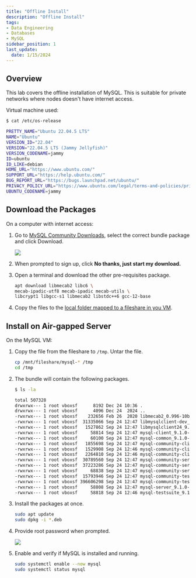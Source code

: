 ```yaml
---
title: "Offline Install"
description: "Offline Install"
tags: 
- Data Engineering
- Databases
- MySQL
sidebar_position: 1
last_update:
  date: 1/15/2024
---
```



## Overview 

This lab covers the offline installation of MySQL. This is suitable for private networks where nodes doesn't have internet access. 

Virtual machine used:

```bash
$ cat /etc/os-release

PRETTY_NAME="Ubuntu 22.04.5 LTS"
NAME="Ubuntu"
VERSION_ID="22.04"
VERSION="22.04.5 LTS (Jammy Jellyfish)"
VERSION_CODENAME=jammy
ID=ubuntu
ID_LIKE=debian
HOME_URL="https://www.ubuntu.com/"
SUPPORT_URL="https://help.ubuntu.com/"
BUG_REPORT_URL="https://bugs.launchpad.net/ubuntu/"
PRIVACY_POLICY_URL="https://www.ubuntu.com/legal/terms-and-policies/privacy-policy"
UBUNTU_CODENAME=jammy 
```

## Download the Packages 

On a computer with internet access:

1. Go to [MySQL Community Downloads](https://dev.mysql.com/downloads/repo/apt/), select the correct bundle package and click Download.

    ![](/img/docs/12242024-database-mysql-install-2.png)

3. When prompted to sign up, click **No thanks, just start my download.**

4. Open a terminal and download the other pre-requisites package.

    ```bash
    apt download libmecab2 libc6 \
    mecab-ipadic-utf8 mecab-ipadic mecab-utils \
    libcrypt1 libgcc-s1 libmecab2 libstdc++6 gcc-12-base
    ```

5. Copy the files to the [local folder mapped to a fileshare in you VM](/docs/001-Personal-Notes/005-Project-Pre-requisites/011-VirtualBox.md#setup-fileshare).


## Install on Air-gapped Server

On the MySQL VM:

1. Copy the file from the fileshare to `/tmp`. Untar the file. 

    ```bash
    cp /mnt/fileshare/mysql-* /tmp
    cd /tmp
    ```

2. The bundle will contain the following packages.

    ```bash
    $ ls -la

    total 507328
    drwxrwx--- 1 root vboxsf      8192 Dec 24 10:36 .
    drwxrwx--- 1 root vboxsf      4096 Dec 24  2024 ..
    -rwxrwx--- 1 root vboxsf    232656 Feb 26  2020 libmecab2_0.996-10build1_amd64.deb
    -rwxrwx--- 1 root vboxsf  31335066 Sep 24 12:47 libmysqlclient-dev_9.1.0-1ubuntu22.04_amd64.deb
    -rwxrwx--- 1 root vboxsf   1527862 Sep 24 12:47 libmysqlclient24_9.1.0-1ubuntu22.04_amd64.deb
    -rwxrwx--- 1 root vboxsf     58814 Sep 24 12:47 mysql-client_9.1.0-1ubuntu22.04_amd64.deb
    -rwxrwx--- 1 root vboxsf     60100 Sep 24 12:47 mysql-common_9.1.0-1ubuntu22.04_amd64.deb
    -rwxrwx--- 1 root vboxsf   1855698 Sep 24 12:47 mysql-community-client-core_9.1.0-1ubuntu22.04_amd64.deb
    -rwxrwx--- 1 root vboxsf   1529908 Sep 24 12:46 mysql-community-client-plugins_9.1.0-1ubuntu22.04_amd64.deb
    -rwxrwx--- 1 root vboxsf   2264810 Sep 24 12:46 mysql-community-client_9.1.0-1ubuntu22.04_amd64.deb
    -rwxrwx--- 1 root vboxsf  30789560 Sep 24 12:47 mysql-community-server-core_9.1.0-1ubuntu22.04_amd64.deb
    -rwxrwx--- 1 root vboxsf  37223286 Sep 24 12:47 mysql-community-server-debug_9.1.0-1ubuntu22.04_amd64.deb
    -rwxrwx--- 1 root vboxsf     68838 Sep 24 12:47 mysql-community-server_9.1.0-1ubuntu22.04_amd64.deb
    -rwxrwx--- 1 root vboxsf  15793946 Sep 24 12:47 mysql-community-test-debug_9.1.0-1ubuntu22.04_amd64.deb
    -rwxrwx--- 1 root vboxsf 396606298 Sep 24 12:47 mysql-community-test_9.1.0-1ubuntu22.04_amd64.deb
    -rwxrwx--- 1 root vboxsf     58808 Sep 24 12:47 mysql-server_9.1.0-1ubuntu22.04_amd64.deb
    -rwxrwx--- 1 root vboxsf     58818 Sep 24 12:46 mysql-testsuite_9.1.0-1ubuntu22.04_amd64.deb
    ```

3. Install the packages at once.

    ```bash
    sudo apt update
    sudo dpkg -i *.deb 
    ```

4. Provide root password when prompted.

    ![](/img/docs/12242024-database-mysql-provide-root-pw.png)


5. Enable and verify if MySQL is installed and running.

    ```bash
    sudo systemctl enable --now mysql 
    sudo systemctl status mysql 
    ```